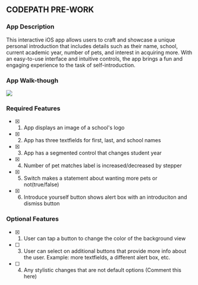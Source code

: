 ## CODEPATH PRE-WORK

### App Description

This interactive iOS app allows users to craft and showcase a unique personal introduction that includes details such as their name, school, current academic year, number of pets, and interest in acquiring more. With an easy-to-use interface and intuitive controls, the app brings a fun and engaging experience to the task of self-introduction.

### App Walk-though


<!-- <img src="https://github.com/samj10/codepath-prework/blob/main/prework_gif.gif" width=200><br> OR <img src="/Users/samyakjain/Desktop/codepath-prework/prework_gif.gif" width=200><br> -->
![](prework_gif.gif)




### Required Features

- [x] 1. App displays an image of a school's logo
- [x] 2. App has three textfields for first, last, and school names
- [x] 3. App has a segmented control that changes student year
- [x] 4. Number of pet matches label is increased/decreased by stepper
- [x] 5. Switch makes a statement about wanting more pets or not(true/false) 
- [x] 6. Introduce yourself button shows alert box with an introduciton and dismiss button

### Optional Features

- [x] 1. User can tap a button to change the color of the background view
- [ ] 3. User can select on additional buttons that provide more info about the user. Example: more textfields, a different alert box, etc.
- [ ] 4. Any stylistic changes that are not default options (Comment this here)
